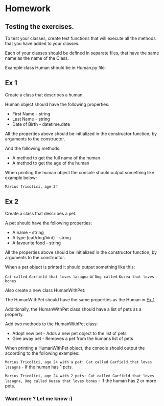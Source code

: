 # Homework

## Testing the exercises.

To test your classes, create test functions that will execute all the methods that you have added to your classes.

Each of your classes should be defined in separate files, that have the same name as the name of the Class.

Example class Human should be in Human.py file.

## Ex 1

Create a class that describes a human.

Human object should have the following properties:

* First Name - string
* Last Name - string
* Date of Birth - datetime.date

All the properties above should be initialized in the constructor function, by arguments to the constructor.

And the following methods:

* A method to get the full name of the human
* A method to get the age of the human

When printing the human object the console should output something like example below:

`Marius Tricolici, age 24`

## Ex 2

Create a class that describes a pet.

A pet should have the following properties:

* A name - string
* A type (cat/dog/bird) - string
* A favourite food - string

All the properties above should be initialized in the constructor function, by arguments to the constructor.

When a pet object is printed it should output something like this:

`Cat called Garfield that loves lasagna`
or
`Dog called Kuzea that loves bones`

Also create a new class HumanWithPet:

The HumanWithPet should have the same properties as the Human in [Ex 1](#ex-1).

Additionally, the HumanWithPet class should have a list of pets as a property.

Add two methods to the HumanWithPet class:

* Adopt new pet - Adds a new pet object to the list of pets
* Give away pet - Removes a pet from the humans list of pets

When printing a HumanWithPet object, the console should output the according to the following examples:

`Marius Tricolici, age 24 with a pet: Cat called Garfield that loves lasagna` - If the human has 1 pets.

`Marius Tricolici, age 24 with 2 pets: Cat called Garfield that loves lasagna, Dog called Kuzea that loves bones` - If
the human has 2 or more pets.


### Want more ? Let me know :) 
